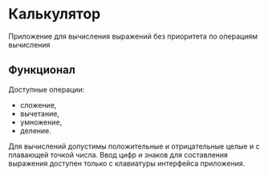 # Калькулятор
Приложение для вычисления выражений без приоритета по операциям вычисления
## Функционал
Доступные операции:
- сложение,
- вычетание, 
- умножение, 
- деление.

Для вычислений допустимы положительные и отрицательные целые и с плавающей точкой числа.
Ввод цифр и знаков для составления выражения доступен только с клавиатуры интерфейса приложения.
